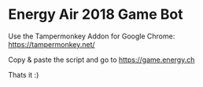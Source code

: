 # Energy Air 2018 Game Bot

Use the Tampermonkey Addon for Google Chrome: https://tampermonkey.net/

Copy & paste the script and go to https://game.energy.ch

Thats it :)
